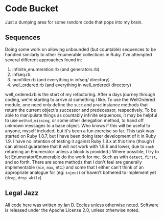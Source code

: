 # Code Bucket

Just a dumping area for some random code that pops into my brain.


## Sequences

Doing some work on allowing unbounded (but countable) sequences to be handled
similarly to other Enumerable collections in Ruby.  I've attempted several
different approaches found in:

1. infinite_enumeration.rb (and generators.rb)
1. infseq.rb
1. numfilter.rb (and everything in infseq/ directory)
1. well_ordered.rb (and everything in well_ordered/ directory)

well_ordered.rb is the start of my refactoring.  After a days journey through
coding, we're starting to arrive at something I like.  To use the WellOrdered
module, one need only define the `succ` and `pred` instance methods that return
the current object's successor and predecessor, respectively.  To be able to
manipulate things as countably infinite sequences, it may be helpful to use
`method_missing`, or some other delegation method, to hand off unknown messages
to a base object.  Who knows if this will be useful to anyone, myself included,
but it's been a fun exercise so far.  This task was started on Ruby 1.8.7, but
I have been doing later development of it in Ruby 1.9.  I have no intention of
testing it against Ruby 1.8.x at this time (though I can almost guarantee that
it will not work with 1.8.6 and lower, due to `each` returning an Enumerator
unless a block is provided.)  Where possible, I try to let Enumerator/Enumerable
do the work for me.  Such as with `detect`, `first`, and so forth.  There are
some methods that I don't feel are generally implementable (`min`, `max`, etc.)
and some that I either can't think of an appropriate analogue for (eg: `inject`)
or haven't bothered to implement yet (`drop`, `drop_while`).

## Legal Jazz

All code here was written by Ian D. Eccles unless otherwise noted.
Software is released under the Apache License 2.0, unless otherwise noted.
